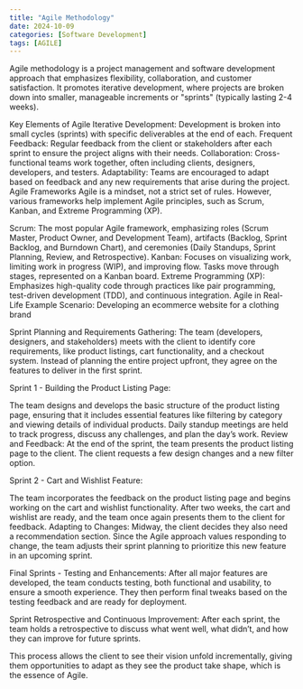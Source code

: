 ```yaml
---
title: "Agile Methodology"
date: 2024-10-09
categories: [Software Development]
tags: [AGILE]
---
```

Agile methodology is a project management and software development approach that emphasizes flexibility, collaboration, and customer satisfaction. It promotes iterative development, where projects are broken down into smaller, manageable increments or "sprints" (typically lasting 2-4 weeks).

Key Elements of Agile
Iterative Development: Development is broken into small cycles (sprints) with specific deliverables at the end of each.
Frequent Feedback: Regular feedback from the client or stakeholders after each sprint to ensure the project aligns with their needs.
Collaboration: Cross-functional teams work together, often including clients, designers, developers, and testers.
Adaptability: Teams are encouraged to adapt based on feedback and any new requirements that arise during the project.
Agile Frameworks
Agile is a mindset, not a strict set of rules. However, various frameworks help implement Agile principles, such as Scrum, Kanban, and Extreme Programming (XP).

Scrum: The most popular Agile framework, emphasizing roles (Scrum Master, Product Owner, and Development Team), artifacts (Backlog, Sprint Backlog, and Burndown Chart), and ceremonies (Daily Standups, Sprint Planning, Review, and Retrospective).
Kanban: Focuses on visualizing work, limiting work in progress (WIP), and improving flow. Tasks move through stages, represented on a Kanban board.
Extreme Programming (XP): Emphasizes high-quality code through practices like pair programming, test-driven development (TDD), and continuous integration.
Agile in Real-Life Example
Scenario: Developing an ecommerce website for a clothing brand

Sprint Planning and Requirements Gathering: The team (developers, designers, and stakeholders) meets with the client to identify core requirements, like product listings, cart functionality, and a checkout system. Instead of planning the entire project upfront, they agree on the features to deliver in the first sprint.

Sprint 1 - Building the Product Listing Page:

The team designs and develops the basic structure of the product listing page, ensuring that it includes essential features like filtering by category and viewing details of individual products.
Daily standup meetings are held to track progress, discuss any challenges, and plan the day’s work.
Review and Feedback: At the end of the sprint, the team presents the product listing page to the client. The client requests a few design changes and a new filter option.

Sprint 2 - Cart and Wishlist Feature:

The team incorporates the feedback on the product listing page and begins working on the cart and wishlist functionality.
After two weeks, the cart and wishlist are ready, and the team once again presents them to the client for feedback.
Adapting to Changes: Midway, the client decides they also need a recommendation section. Since the Agile approach values responding to change, the team adjusts their sprint planning to prioritize this new feature in an upcoming sprint.

Final Sprints - Testing and Enhancements: After all major features are developed, the team conducts testing, both functional and usability, to ensure a smooth experience. They then perform final tweaks based on the testing feedback and are ready for deployment.

Sprint Retrospective and Continuous Improvement: After each sprint, the team holds a retrospective to discuss what went well, what didn’t, and how they can improve for future sprints.

This process allows the client to see their vision unfold incrementally, giving them opportunities to adapt as they see the product take shape, which is the essence of Agile.